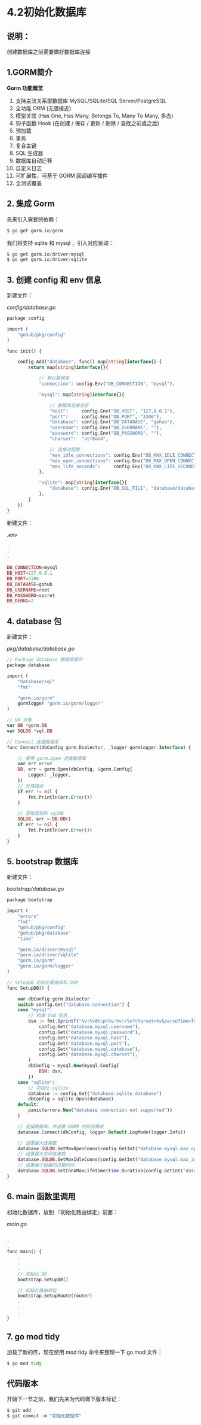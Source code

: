 # 4.2初始化数据库

## 说明：

创建数据库之前需要做好数据库连接



## 1.GORM简介

**Gorm 功能概览**

1. 支持主流关系型数据库 MySQL/SQLite/SQL Server/PostgreSQL 
2. 全功能 ORM (无限接近) 
3. 模型关联 (Has One, Has Many, Belongs To, Many To Many, 多态) 
4. 钩子函数 Hook (在创建 / 保存 / 更新 / 删除 / 查找之前或之后) 
5. 预加载
6. 事务
7. 复合主键 
8. SQL 生成器
9. 数据库自动迁移
10. 自定义日志
11. 可扩展性，可基于 GORM 回调编写插件
12. 全测试覆盖



## 2. 集成 Gorm

先来引入需要的依赖：

```php
$ go get gorm.io/gorm
```

我们将支持 sqlite 和 mysql ，引入对应驱动：

```php
$ go get gorm.io/driver/mysql
$ go get gorm.io/driver/sqlite
```

## 3. 创建 config 和 env 信息

新建文件：

*config/database.go*

```php
package config

import (
    "gohub/pkg/config"
)

func init() {

    config.Add("database", func() map[string]interface{} {
        return map[string]interface{}{

            // 默认数据库
            "connection": config.Env("DB_CONNECTION", "mysql"),

            "mysql": map[string]interface{}{

                // 数据库连接信息
                "host":     config.Env("DB_HOST", "127.0.0.1"),
                "port":     config.Env("DB_PORT", "3306"),
                "database": config.Env("DB_DATABASE", "gohub"),
                "username": config.Env("DB_USERNAME", ""),
                "password": config.Env("DB_PASSWORD", ""),
                "charset":  "utf8mb4",

                // 连接池配置
                "max_idle_connections": config.Env("DB_MAX_IDLE_CONNECTIONS", 100),
                "max_open_connections": config.Env("DB_MAX_OPEN_CONNECTIONS", 25),
                "max_life_seconds":     config.Env("DB_MAX_LIFE_SECONDS", 5*60),
            },

            "sqlite": map[string]interface{}{
                "database": config.Env("DB_SQL_FILE", "database/database.db"),
            },
        }
    })
}
```

新建文件：

*.env*

```php
.
.
.

DB_CONNECTION=mysql
DB_HOST=127.0.0.1
DB_PORT=3306
DB_DATABASE=gohub
DB_USERNAME=root
DB_PASSWORD=secret
DB_DEBUG=2
```

## 4. database 包

新建文件：

*pkg/database/database.go*

```php
// Package database 数据库操作
package database

import (
    "database/sql"
    "fmt"

    "gorm.io/gorm"
    gormlogger "gorm.io/gorm/logger"
)

// DB 对象
var DB *gorm.DB
var SQLDB *sql.DB

// Connect 连接数据库
func Connect(dbConfig gorm.Dialector, _logger gormlogger.Interface) {

    // 使用 gorm.Open 连接数据库
    var err error
    DB, err = gorm.Open(dbConfig, &gorm.Config{
        Logger: _logger,
    })
    // 处理错误
    if err != nil {
        fmt.Println(err.Error())
    }

    // 获取底层的 sqlDB
    SQLDB, err = DB.DB()
    if err != nil {
        fmt.Println(err.Error())
    }
}
```

## 5. bootstrap 数据库

新建文件：

*bootstrap/database.go*

```php
package bootstrap

import (
    "errors"
    "fmt"
    "gohub/pkg/config"
    "gohub/pkg/database"
    "time"

    "gorm.io/driver/mysql"
    "gorm.io/driver/sqlite"
    "gorm.io/gorm"
    "gorm.io/gorm/logger"
)

// SetupDB 初始化数据库和 ORM
func SetupDB() {

    var dbConfig gorm.Dialector
    switch config.Get("database.connection") {
    case "mysql":
        // 构建 DSN 信息
        dsn := fmt.Sprintf("%v:%v@tcp(%v:%v)/%v?charset=%v&parseTime=True&multiStatements=true&loc=Local",
            config.Get("database.mysql.username"),
            config.Get("database.mysql.password"),
            config.Get("database.mysql.host"),
            config.Get("database.mysql.port"),
            config.Get("database.mysql.database"),
            config.Get("database.mysql.charset"),
        )
        dbConfig = mysql.New(mysql.Config{
            DSN: dsn,
        })
    case "sqlite":
        // 初始化 sqlite
        database := config.Get("database.sqlite.database")
        dbConfig = sqlite.Open(database)
    default:
        panic(errors.New("database connection not supported"))
    }

    // 连接数据库，并设置 GORM 的日志模式
    database.Connect(dbConfig, logger.Default.LogMode(logger.Info))

    // 设置最大连接数
    database.SQLDB.SetMaxOpenConns(config.GetInt("database.mysql.max_open_connections"))
    // 设置最大空闲连接数
    database.SQLDB.SetMaxIdleConns(config.GetInt("database.mysql.max_idle_connections"))
    // 设置每个链接的过期时间
    database.SQLDB.SetConnMaxLifetime(time.Duration(config.GetInt("database.mysql.max_life_seconds")) * time.Second)
}
```

## 6. main 函数里调用

初始化数据库，放到 『初始化路由绑定』前面：

*main.go*

```php
.
.
.
func main() {
    .
    .
    .
    // 初始化 DB
    bootstrap.SetupDB()

    // 初始化路由绑定
    bootstrap.SetupRoute(router)
    .
    .
    .
}
```

## 7. go mod tidy

加载了新的库，现在使用 mod tidy 命令来整理一下 go.mod 文件：

```php
$ go mod tidy
```

## 代码版本

开始下一节之前，我们先来为代码做下版本标记：

```php
$ git add .
$ git commit -m "初始化数据库"
```
